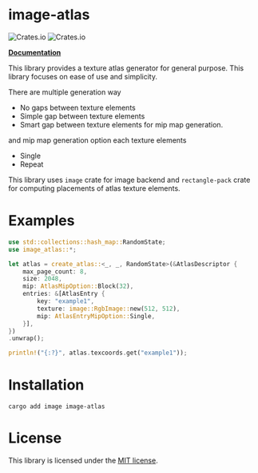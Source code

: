 # image-atlas

![Crates.io](https://img.shields.io/crates/v/image-atlas)
![Crates.io](https://img.shields.io/crates/l/image-atlas)

[**Documentation**](https://docs.rs/image-atlas)

This library provides a texture atlas generator for general purpose. This library focuses on ease of use and simplicity.

There are multiple generation way

- No gaps between texture elements
- Simple gap between texture elements
- Smart gap between texture elements for mip map generation.

and mip map generation option each texture elements

- Single
- Repeat

This library uses `image` crate for image backend and `rectangle-pack` crate for computing placements of atlas texture elements.

# Examples

```rust
use std::collections::hash_map::RandomState;
use image_atlas::*;

let atlas = create_atlas::<_, _, RandomState>(&AtlasDescriptor {
    max_page_count: 8,
    size: 2048,
    mip: AtlasMipOption::Block(32),
    entries: &[AtlasEntry {
        key: "example1",
        texture: image::RgbImage::new(512, 512),
        mip: AtlasEntryMipOption::Single,
    }],
})
.unwrap();

println!("{:?}", atlas.texcoords.get("example1"));
```

# Installation

```shell
cargo add image image-atlas
```

# License

This library is licensed under the [MIT license](LICENSE).
